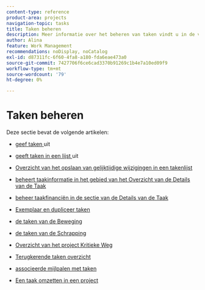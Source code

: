 ```yaml
---
content-type: reference
product-area: projects
navigation-topic: tasks
title: Taken beheren
description: Meer informatie over het beheren van taken vindt u in de volgende artikelen.
author: Alina
feature: Work Management
recommendations: noDisplay, noCatalog
exl-id: d87311fc-6f60-4fa8-a180-fda6eae473a0
source-git-commit: 7427706f6ce6cad3370b91269c1b4e7a10ed09f9
workflow-type: tm+mt
source-wordcount: '79'
ht-degree: 0%

---
```


# Taken beheren

Deze sectie bevat de volgende artikelen:

* [ geef taken ](../../../manage-work/tasks/manage-tasks/edit-tasks.md) uit
* [ geeft taken in een lijst ](../../../manage-work/tasks/manage-tasks/edit-tasks-in-a-list.md) uit
* [Overzicht van het opslaan van gelijktijdige wijzigingen in een takenlijst](../../../manage-work/tasks/manage-tasks/save-concurrent-changes-in-a-task-list.md)

  <!--
  <li><a href="../../../manage-work/tasks/manage-tasks/manage-task-details-forms-finances.md" class="MCXref xref" xrefformat="{para}">Manage task details, custom forms, and finances</a> (drafted not to lose the TOC spot, but the article is in draft)</li>
  -->

* [ beheert taakinformatie in het gebied van het Overzicht van de Details van de Taak ](../../../manage-work/tasks/manage-tasks/task-information-in-overview.md)
* [ beheer taakfinanciën in de sectie van de Details van de Taak ](../../../manage-work/tasks/manage-tasks/task-finances-in-details.md)
* [ Exemplaar en dupliceer taken ](../../../manage-work/tasks/manage-tasks/copy-and-duplicate-tasks.md)
* [ de taken van de Beweging ](../../../manage-work/tasks/manage-tasks/move-tasks.md)
* [ de taken van de Schrapping ](../../../manage-work/tasks/manage-tasks/delete-tasks.md)
* [ Overzicht van het project Kritieke Weg ](../../../manage-work/tasks/manage-tasks/critical-path.md)
* [ Terugkerende taken overzicht ](../../../manage-work/tasks/manage-tasks/recurring-tasks-overview.md)
* [ associeerde mijlpalen met taken ](../../../manage-work/tasks/manage-tasks/associate-milestones-with-tasks.md)
* [Een taak omzetten in een project](../../../manage-work/tasks/manage-tasks/convert-task-to-project.md)
